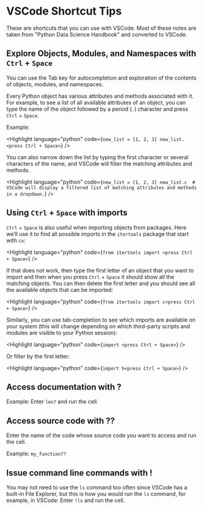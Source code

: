 <script lang="ts">
  import { Highlight } from "/src/components";
</script>

# VSCode Shortcut Tips

These are shortcuts that you can use with VSCode. Most of these notes are taken from "Python Data Science Handbook" and converted to VSCode.

## Explore Objects, Modules, and Namespaces with `Ctrl` + `Space`

You can use the Tab key for autocompletion and exploration of the contents of objects, modules, and namespaces.

Every Python object has various attributes and methods associated with it. For example, to see a list of all available attributes of an object, you can type the name of the object followed by a period (`.`) character and press `Ctrl` + `Space`.

Example: 

<Highlight 
  language="python"
  code={`new_list = [1, 2, 3]
new_list.<press Ctrl + Space>`}
/>

You can also narrow down the list by typing the first character or several characters of the name, and VSCode will filter the matching attributes and methods.

<Highlight 
  language="python"
  code={`new_list = [1, 2, 3]
new_list.c  # VSCode will display a filtered list of matching attributes and methods in a dropdown.`}
/>

## Using `Ctrl` + `Space` with imports

`Ctrl` + `Space` is also useful when importing objects from packages. Here we’ll use it to find all possible imports in the `itertools` package that start with `co`:

<Highlight 
  language="python"
  code={`from itertools import <press Ctrl + Space>`}
/>

If that does not work, then type the first letter of an object that you want to import and then when you press `Ctrl` + `Space` it should show all the matching objects. You can then delete the first letter and you should see all the available objects that can be imported:

<Highlight 
  language="python"
  code={`from itertools import c<press Ctrl + Space>`}
/>

Similarly, you can use tab-completion to see which imports are available on your system (this will change depending on which third-party scripts and modules are visible to your Python session):

<Highlight 
  language="python"
  code={`import <press Ctrl + Space>`}
/>

Or filter by the first letter:

<Highlight 
  language="python"
  code={`import h<press Ctrl + Space>`}
/>

## Access documentation with ?

Example: Enter `len?` and run the cell.

## Access source code with ??

Enter the name of the code whose source code you want to access and run the cell.

Example: `my_function??`

## Issue command line commands with !

You may not need to use the `ls` command too often since VSCode has a built-in File Explorer, but this is how you would run the `ls` command, for example, in VSCode: Enter `!ls` and run the cell.
